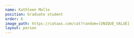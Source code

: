 ```yaml
---
name: Kathleen Mollo
position: Graduate student
order: 6
image_path: https://cataas.com/cat?random=[UNIQUE_VALUE]
layout: person
---
```

